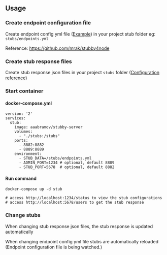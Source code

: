 ## Usage

### Create endpoint configuration file

Create endpoint config yml file ([Example](https://github.com/mrak/stubby4node/blob/master/test/data/e2e.yaml)) in your project stub folder eg: `stubs/endpoints.yml`

Reference: https://github.com/mrak/stubby4node

### Create stub response files
Create stub response json files in your project `stubs` folder ([Configuration reference](https://github.com/mrak/stubby4node#endpoint-configuration))

### Start container

#### docker-compose.yml
```
version: '2'
services:
  stub:
    image: aaabramov/stubby-server
    volumes:
      - "./stubs:/stubs"
    ports:
      - 8882:8882
      - 8889:8889
    environment:
      - STUB_DATA=/stubs/endpoints.yml
      - ADMIN_PORT=1234 # optional, default 8889
      - STUB_PORT=5678  # optional, default 8882
```

#### Run command
```
docker-compose up -d stub

# access http://localhost:1234/status to view the stub configurations
# access http://localhost:5678/users to get the stub response
```

### Change stubs

When changing stub response json files, the stub response is updated automatically 

When changing endpoint config yml file stubs are automatically reloaded (Endpoint configuration file is being watched.)

 







